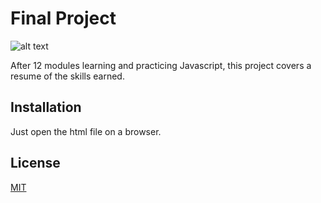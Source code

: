 # Final Project

![alt text](https://i.imgur.com/T9VNTaj.png)

After 12 modules learning and practicing Javascript, this project covers a resume of the skills earned.

## Installation

Just open the html file on a browser.

## License

[MIT](https://choosealicense.com/licenses/mit/)
